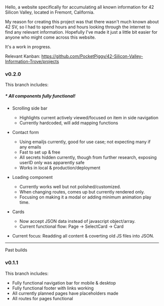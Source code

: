 Hello, a website specifically for accumulating all known information for 42 Silicon Valley, located in Fremont, California.

My reason for creating this project was that there wasn't much known about 42 SV, so I had to spend hours and hours looking through the internet to find any relevant information. Hopefully I've made it just a little bit easier for anyone who might come across this website.

It's a work in progress.

Relevant Kanban: https://github.com/PocketPiggy/42-Silicon-Valley-Information-Trove/projects


### v0.2.0

This branch includes:

##### *   All components fully functional!

*   Scrolling side bar
    - Highlights current actively viewed/focused on item in side navigation
    - Currently hardcoded, will add mapping functions
*   Contact form
    - Using emailjs currently, good for use case; not expecting many if any emails
    - Fast to set up & free
    - All secrets hidden currently, though from further research, exposing userID only
      was apparently safe
    - Works in local & production/deployment
*   Loading component
    - Currently works well but not polished/customized.
    - When changing routes, comes up but currently rendered only.
    - Focusing on making it a modal or adding minimum animation play time.
*   Cards
    - Now accept JSON data instead of javascript object/array.
    - Current functional flow: Page -> SelectCard -> Card

*   Current focus: Readding all content & coverting old JS files into JSON.

____

Past builds

### v0.1.1

This branch includes:

*   Fully functional navigation bar for mobile & desktop
*   Fully functional footer with links working
*   All currently planned pages have placeholders made
*   All routes for pages functional
